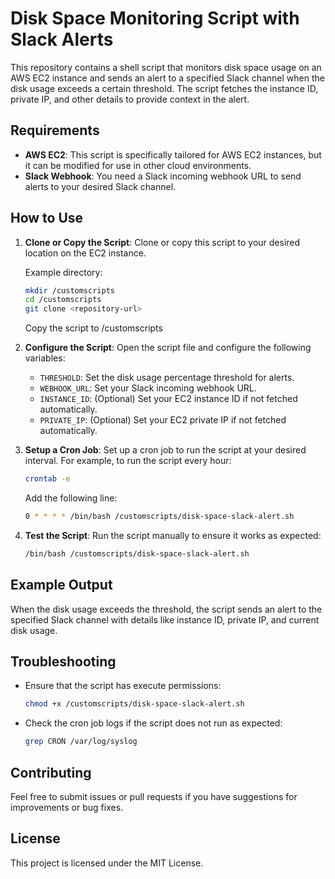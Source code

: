 # Disk Space Monitoring Script with Slack Alerts
This repository contains a shell script that monitors disk space usage on an AWS EC2 instance and sends an alert to a specified Slack channel when the disk usage exceeds a certain threshold. The script fetches the instance ID, private IP, and other details to provide context in the alert.

## Requirements

- **AWS EC2**: This script is specifically tailored for AWS EC2 instances, but it can be modified for use in other cloud environments.
- **Slack Webhook**: You need a Slack incoming webhook URL to send alerts to your desired Slack channel.

## How to Use

1. **Clone or Copy the Script**: Clone or copy this script to your desired location on the EC2 instance.
   
   Example directory:
   ```bash
   mkdir /customscripts
   cd /customscripts
   git clone <repository-url>
   ```
   Copy the script to /customscripts

2. **Configure the Script**: Open the script file and configure the following variables:
   - `THRESHOLD`: Set the disk usage percentage threshold for alerts.
   - `WEBHOOK_URL`: Set your Slack incoming webhook URL.
   - `INSTANCE_ID`: (Optional) Set your EC2 instance ID if not fetched automatically.
   - `PRIVATE_IP`: (Optional) Set your EC2 private IP if not fetched automatically.

3. **Setup a Cron Job**: Set up a cron job to run the script at your desired interval. For example, to run the script every hour:
   ```bash
   crontab -e
   ```
   Add the following line:
   ```bash
   0 * * * * /bin/bash /customscripts/disk-space-slack-alert.sh
   ```

4. **Test the Script**: Run the script manually to ensure it works as expected:
   ```bash
   /bin/bash /customscripts/disk-space-slack-alert.sh
   ```

## Example Output

When the disk usage exceeds the threshold, the script sends an alert to the specified Slack channel with details like instance ID, private IP, and current disk usage.

## Troubleshooting

- Ensure that the script has execute permissions:
  ```bash
  chmod +x /customscripts/disk-space-slack-alert.sh
  ```
- Check the cron job logs if the script does not run as expected:
  ```bash
  grep CRON /var/log/syslog
  ```

## Contributing

Feel free to submit issues or pull requests if you have suggestions for improvements or bug fixes.

## License

This project is licensed under the MIT License.